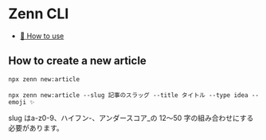 # Zenn CLI

* [📘 How to use](https://zenn.dev/zenn/articles/zenn-cli-guide)

## How to create a new article 
```bash
npx zenn new:article
```

```
npx zenn new:article --slug 記事のスラッグ --title タイトル --type idea --emoji ✨
```

slug はa-z0-9、ハイフン-、アンダースコア_の 12〜50 字の組み合わせにする必要があります。